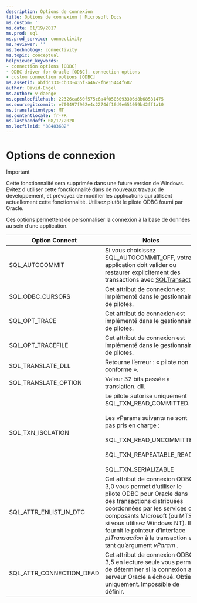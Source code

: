 ```yaml
---
description: Options de connexion
title: Options de connexion | Microsoft Docs
ms.custom: ''
ms.date: 01/19/2017
ms.prod: sql
ms.prod_service: connectivity
ms.reviewer: ''
ms.technology: connectivity
ms.topic: conceptual
helpviewer_keywords:
- connection options [ODBC]
- ODBC driver for Oracle [ODBC], connection options
- custom connection options [ODBC]
ms.assetid: abfdc133-cb33-435f-a467-fbe15444f687
author: David-Engel
ms.author: v-daenge
ms.openlocfilehash: 22326ca650f575c6a4f0503093306d8b68581475
ms.sourcegitcommit: e700497f962e4c2274df16d9e651059b42ff1a10
ms.translationtype: MT
ms.contentlocale: fr-FR
ms.lasthandoff: 08/17/2020
ms.locfileid: "88483682"
---
```

# <a name="connect-options"></a>Options de connexion
> [!IMPORTANT]  
>  Cette fonctionnalité sera supprimée dans une future version de Windows. Évitez d'utiliser cette fonctionnalité dans de nouveaux travaux de développement, et prévoyez de modifier les applications qui utilisent actuellement cette fonctionnalité. Utilisez plutôt le pilote ODBC fourni par Oracle.  
  
 Ces options permettent de personnaliser la connexion à la base de données au sein d’une application.  
  
|Option Connect|Notes|  
|--------------------|-----------|  
|SQL_AUTOCOMMIT|Si vous choisissez SQL_AUTOCOMMIT_OFF, votre application doit valider ou restaurer explicitement des transactions avec [SQLTransact](../../odbc/microsoft/core-level-api-functions-odbc-driver-for-oracle.md).|  
|SQL_ODBC_CURSORS|Cet attribut de connexion est implémenté dans le gestionnaire de pilotes.|  
|SQL_OPT_TRACE|Cet attribut de connexion est implémenté dans le gestionnaire de pilotes.|  
|SQL_OPT_TRACEFILE|Cet attribut de connexion est implémenté dans le gestionnaire de pilotes.|  
|SQL_TRANSLATE_DLL|Retourne l’erreur : « pilote non conforme ».|  
|SQL_TRANSLATE_OPTION|Valeur 32 bits passée à translation. dll.|  
|SQL_TXN_ISOLATION|Le pilote autorise uniquement SQL_TXN_READ_COMMITTED.<br /><br /> Les vParams suivants ne sont pas pris en charge :<br /><br /> SQL_TXN_READ_UNCOMMITTED<br /><br /> SQL_TXN_REAPEATABLE_READ<br /><br /> SQL_TXN_SERIALIZABLE|  
|SQL_ATTR_ENLIST_IN_DTC|Cet attribut de connexion ODBC 3,0 vous permet d’utiliser le pilote ODBC pour Oracle dans des transactions distribuées coordonnées par les services de composants Microsoft (ou MTS, si vous utilisez Windows NT). Il fournit le pointeur d’interface *pITransaction* à la transaction en tant qu’argument *vParam* .|  
|SQL_ATTR_CONNECTION_DEAD|Cet attribut de connexion ODBC 3,5 en lecture seule vous permet de déterminer si la connexion au serveur Oracle a échoué. Obtient uniquement. Impossible de définir.|
